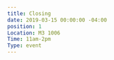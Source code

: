 ```yaml
---
title: Closing
date: 2019-03-15 00:00:00 -04:00
position: 1
Location: M3 1006
Time: 11am-2pm
Type: event
---
```


